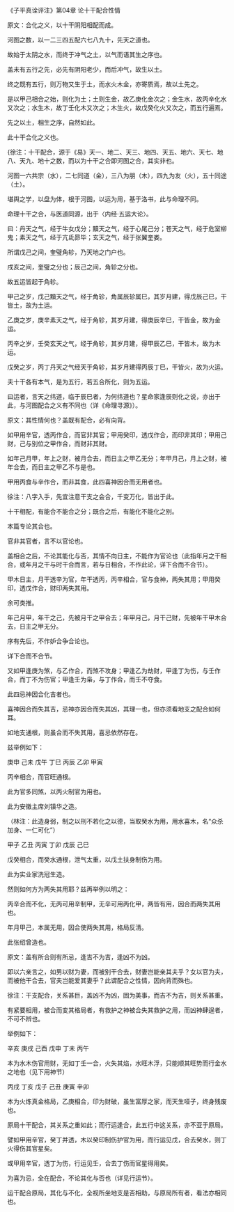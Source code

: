 《子平真诠评注》第04章 论十干配合性情

原文：合化之义，以十干阴阳相配而成。

河图之数，以一二三四五配六七八九十，先天之道也。

故始于太阴之水，而终于冲气之土，以气而语其生之序也。

盖未有五行之先，必先有阴阳老少，而后冲气，故生以土。

终之既有五行，则万物又生于土，而水火木金，亦寄质焉，故以土先之。

是以甲己相合之始，则化为土；土则生金，故乙庚化金次之；金生水，故丙辛化水又次之；水生木，故丁壬化木又次之；木生火，故戊癸化火又次之，而五行遍焉。

先之以土，相生之序，自然如此。

此十干合化之义也。

{徐注：十干配合，源于《易》天一、地二、天三、地四、天五、地六、天七、地八、天九、地十之数，而以为十干之合即河图之合，其实非也。

河图一六共宗（水），二七同道（金），三八为朋（木），四九为友（火），五十同途（土）。

堪舆之学，以盘为体，根于河图，以运为用，基于洛书，此与命理不同。

命理十干之合，与医道同源，出于〈内经·五运大论〉。

曰：丹天之气，经于牛女戊分；黷天之气，经于心尾己分；苍天之气，经于危室柳鬼；素天之气，经于亢氐昴毕；玄天之气，经于张翼奎娄。

所谓戊己之间，奎璧角轸，乃天地之门户也。

戌亥之间，奎璧之分也；辰己之间，角轸之分也。

故五运皆起于角轸。

甲己之岁，戊己黷天之气，经于角轸，角属辰轸属巳，其岁月建，得戊辰己巳，干皆土，故为土运。

乙庚之岁，庚辛素天之气，经于角轸，其岁月建，得庚辰辛巳，干皆金，故为金运。

丙辛之岁，壬癸玄天之气，经于角轸，其岁月建，得甲辰乙巳，干皆木，故为木运。

戊癸之岁，丙丁丹天之气经天于角轸，其岁月建得丙辰丁巳，干皆火，故为火运。

夫十干各有本气，是为五行，若五合所化，则为五运。

曰运者，言天之纬道，临于辰巳者，为何纬道也？星命家逢辰则化之说，亦出于此，与河图配合之义有不同也（详《命理寻源》）。

原文：其性情何也？盖既有配合，必有向背。

如甲用辛官，透丙作合，而官非其官；甲用癸印，透戊作合，而印非其印；甲用己财，己与别位之甲作合，而财非其财。

如年己月甲，年上之财，被月合去，而日主之甲乙无分；年甲月己，月上之财，被年合去，而日主之甲乙不与是也。

甲用丙食与辛作合，而非其食，此四喜神因合而无用者也。

徐注：八字入手，先宜注意干支之会合，千变万化，皆出于此。

十干相配，有能合不能合之分；既合之后，有能化不能化之别。

本篇专论其合也。

官非其官者，言不以官论也。

盖相合之后，不论其能化与否，其情不向日主，不能作为官论也（此指年月之干相合，或年月之干与时干合而言，若与日相合，不作此论，详下合而不合节）。

甲木日主，月干透辛为官，年干透丙，丙辛相合，官与食神，两失其用；甲用癸印，透戊作合，财印两失其用。

余可类推。

年己月甲，年干之己，先被月干之甲合去；年甲月己，月干己财，先被年干甲木合去，日主之甲无分。

序有先后，不作妒合争合论也。

详下合而不合节。

又如甲逢庚为煞，与乙作合，而煞不攻身；甲逢乙为劫财，甲逢丁为伤，与壬作合，而丁不为伤官；甲逢壬为枭，与丁作合，而壬不夺食。

此四忌神因合化吉者也。

喜神因合而失其吉，忌神亦因合而失其凶，其理一也，但亦须看地支之配合如何耳。

如地支通根，则虽合而不失其用，喜忌依然存在。

兹举例如下：

庚申 己未 戊午 丁巳 丙辰 乙卯 甲寅

丙辛相合，而官旺通根。

此为官多同煞，以丙火制官为用也。

此为安徽主席刘镇华之造。

（林注：此造身弱，制之以刑不若化之以德，当取癸水为用，用水喜木，名“众杀加身、一仁可化”）

甲子 乙丑 丙寅 丁卯 戊辰 己巳

戊癸相合，而癸水通根，泄气太重，以戊土扶身制伤为用。

此为实业家洗冠生造。

然则如何方为两失其用耶？兹再举例以明之：

丙辛合而不化，无丙可用辛制甲，无辛可用丙化甲，两皆有用，因合而两失其用也。

年月甲己，本属无用，因合使两失其用，格局反清。

此张绍曾造也。

原文：盖有所合则有所忌，逢吉不为吉，逢凶不为凶。

即以六亲言之，如男以财为妻，而被别干合去，财妻岂能亲其夫乎？女以官为夫，而被他干合去，官夫岂能爱其妻乎？此谓配合之性情，因向背而殊也。

徐注：干支配合，关系甚巨，盖凶不为凶，固为美事，而吉不为吉，则关系甚重。

有紧要相用，被合而变其格局者，有救护之神被合失其救护之用，而凶神肆逞者，不可不辨也。

举例如下：

辛亥 庚戌 己酉 戊申 丁未 丙午

本为水木伤官用财，无如丁壬一合，火失其焰，水旺木浮，只能顺其旺势而行金水之地也（见下用神节）

丙戌 丁亥 戊子 己丑 庚寅 辛卯

本为火炼真金格局，乙庚相合，印为财破，虽生富厚之家，而天生哑子，终身残废也。

原局十干配合，其关系之重如此；而行运逢合，此五行中这关系，亦不亚于原局。

譬如甲用辛官，癸丁并透，木以癸印制伤护官为用，而行运见戊，合去癸水，则丁火得伤其官星矣。

或甲用辛官，透丁为伤，行运见壬，合去丁伤而官星得用矣。

为喜为忌，全在配合，不论其化与否也（详见行运节）。

运干配合原局，其化与不化，全视所坐地支是否相助，与原局所有者，看法亦相同也。

